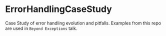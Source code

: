# ErrorHandlingCaseStudy
Case Study of error handling evolution and pitfalls. Examples from this repo are used in `Beyond Exceptions` talk.
